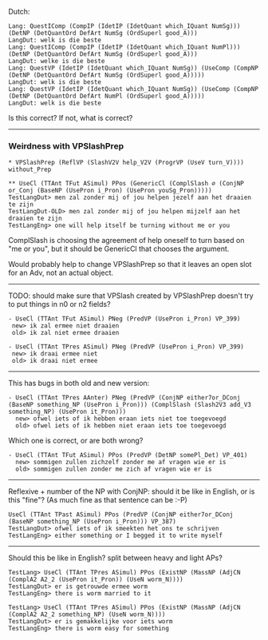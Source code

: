 Dutch:

```Lang> p -cat=QCl "which is the best" | l -treebank -lang=Dut
Lang: QuestIComp (CompIP (IdetIP (IdetQuant which_IQuant NumSg))) (DetNP (DetQuantOrd DefArt NumSg (OrdSuperl good_A)))
LangDut: welk is die beste
Lang: QuestIComp (CompIP (IdetIP (IdetQuant which_IQuant NumPl))) (DetNP (DetQuantOrd DefArt NumSg (OrdSuperl good_A)))
LangDut: welke is die beste
Lang: QuestVP (IdetIP (IdetQuant which_IQuant NumSg)) (UseComp (CompNP (DetNP (DetQuantOrd DefArt NumSg (OrdSuperl good_A)))))
LangDut: welk is die beste
Lang: QuestVP (IdetIP (IdetQuant which_IQuant NumSg)) (UseComp (CompNP (DetNP (DetQuantOrd DefArt NumPl (OrdSuperl good_A)))))
LangDut: welk is die beste
```

Is this correct? If not, what is correct?

***

### Weirdness with VPSlashPrep

```
* VPSlashPrep (ReflVP (SlashV2V help_V2V (ProgrVP (UseV turn_V)))) without_Prep

** UseCl (TTAnt TFut ASimul) PPos (GenericCl (ComplSlash ∅ (ConjNP or_Conj (BaseNP (UsePron i_Pron) (UsePron youSg_Pron)))))
TestLangDut> men zal zonder mij of jou helpen jezelf aan het draaien te zijn
TestLangDut-OLD> men zal zonder mij of jou helpen mijzelf aan het draaien te zijn
TestLangEng> one will help itself be turning without me or you
```

ComplSlash is choosing the agreement of help oneself to turn based on "me or you", but it should be GenericCl that chooses the argument.

Would probably help to change VPSlashPrep so that it leaves an open slot for an Adv, not an actual object.

***

TODO: should make sure that VPSlash created by VPSlashPrep doesn't try to put things in n0 or n2 fields?

```
- UseCl (TTAnt TFut ASimul) PNeg (PredVP (UsePron i_Pron) VP_399)
 new> ik zal ermee niet draaien
 old> ik zal niet ermee draaien

- UseCl (TTAnt TPres ASimul) PNeg (PredVP (UsePron i_Pron) VP_399)
 new> ik draai ermee niet
 old> ik draai niet ermee
```

***

This has bugs in both old and new version:

```
- UseCl (TTAnt TPres AAnter) PNeg (PredVP (ConjNP either7or_DConj (BaseNP something_NP (UsePron i_Pron))) (ComplSlash (Slash2V3 add_V3 something_NP) (UsePron it_Pron)))
  new> ofwel iets of ik hebben eraan iets niet toe toegevoegd
  old> ofwel iets of ik hebben niet eraan iets toe toegevoegd
  ```

Which one is correct, or are both wrong?

```
- UseCl (TTAnt TFut ASimul) PPos (PredVP (DetNP somePl_Det) VP_401)
  new> sommigen zullen zichzelf zonder me af vragen wie er is
  old> sommigen zullen zonder me zich af vragen wie er is
```


*** 

Reflexive + number of the NP with ConjNP: should it be like in English, or is this "fine"? (As much fine as that sentence can be :-P)

```
UseCl (TTAnt TPast ASimul) PPos (PredVP (ConjNP either7or_DConj (BaseNP something_NP (UsePron i_Pron))) VP_387)
TestLangDut> ofwel iets of ik smeekten het ons te schrijven
TestLangEng> either something or I begged it to write myself
```


***

Should this be like in English? split between heavy and light APs?

```
TestLang> UseCl (TTAnt TPres ASimul) PPos (ExistNP (MassNP (AdjCN (ComplA2 A2_2 (UsePron it_Pron)) (UseN worm_N))))
TestLangDut> er is getrouwde ermee worm
TestLangEng> there is worm married to it

TestLang> UseCl (TTAnt TPres ASimul) PPos (ExistNP (MassNP (AdjCN (ComplA2 A2_2 something_NP) (UseN worm_N))))
TestLangDut> er is gemakkelijke voor iets worm
TestLangEng> there is worm easy for something
```
